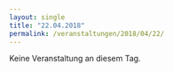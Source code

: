 ```yaml
---
layout: single
title: "22.04.2018"
permalink: /veranstaltungen/2018/04/22/
---
```


Keine Veranstaltung an diesem Tag.
